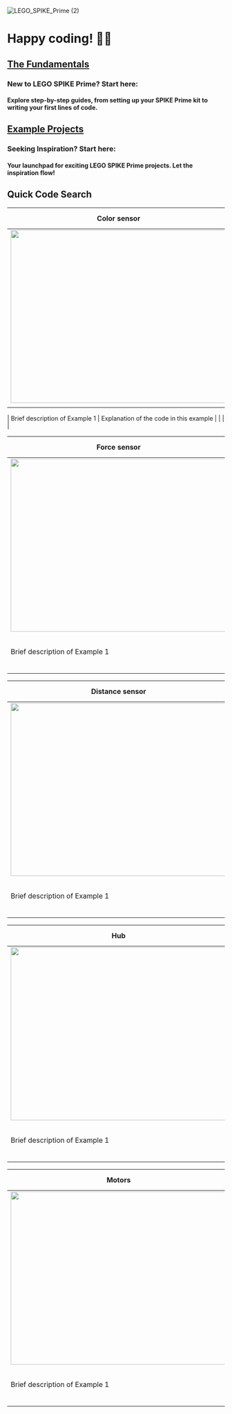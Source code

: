 ![LEGO_SPIKE_Prime (2)](https://github.com/tconey01/legospikeprime-repo/assets/119706185/57541aa3-a0eb-41f1-a89f-007c188684f1)

# Happy coding! 🚀🔧

## [The Fundamentals](TheFundamentals)
### New to LEGO SPIKE Prime? Start here:
#### Explore step-by-step guides, from setting up your SPIKE Prime kit to writing your first lines of code.

## [Example Projects](ExampleProjects)
### Seeking Inspiration? Start here:
#### Your launchpad for exciting LEGO SPIKE Prime projects. Let the inspiration flow!

## **Quick Code Search**



| Color sensor                           | Code Snippet                           |
|---------------------------------|----------------------------------------|
| <img src="https://github.com/tconey01/legospikeprime-repo/assets/119706185/b604e2e9-c6cb-4ad3-827a-2c2206158ac3" width="500" height="400">
| |
                        
    
| Brief description of Example 1              | Explanation of the code in this example |
|                                             |                                         |

| Force sensor                          | Code Snippet                           |
|---------------------------------|----------------------------------------|
| <img src="https://github.com/tconey01/legospikeprime-repo/assets/119706185/95f8b808-f811-4a81-9804-e810ecf09ea1" width="500" height="400"> |       `from hub import color_sensor`              |
| Brief description of Example 1              | Explanation of the code in this example |
|                                             |                                         |

| Distance sensor                           | Code Snippet                           |
|---------------------------------|----------------------------------------|
| <img src="https://github.com/tconey01/legospikeprime-repo/assets/119706185/9d6b0a5b-4426-4bf6-abd2-97cd5b9b8e7f" width="500" height="400"> |       `from hub import color_sensor`              |
| Brief description of Example 1              | Explanation of the code in this example |
|                                             |                                         |

| Hub                           | Code Snippet                           |
|---------------------------------|----------------------------------------|
| <img src="https://github.com/tconey01/legospikeprime-repo/assets/119706185/d3353905-bfcd-4098-b764-7fb7994c7549" width="500" height="400"> |       `from hub import color_sensor`              |
| Brief description of Example 1              | Explanation of the code in this example |
|                                             |                                         |

| Motors                           | Code Snippet                           |
|---------------------------------|----------------------------------------|
| <img src="https://github.com/tconey01/legospikeprime-repo/assets/119706185/edbdae6f-0f32-4390-9b37-5ef9d69e2463" width="500" height="400"> |       `from hub import color_sensor`              |
| Brief description of Example 1              | Explanation of the code in this example |
|                                             |                                         |

                                           
